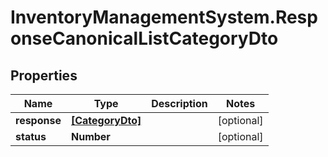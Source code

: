 # InventoryManagementSystem.ResponseCanonicalListCategoryDto

## Properties
Name | Type | Description | Notes
------------ | ------------- | ------------- | -------------
**response** | [**[CategoryDto]**](CategoryDto.md) |  | [optional] 
**status** | **Number** |  | [optional] 


